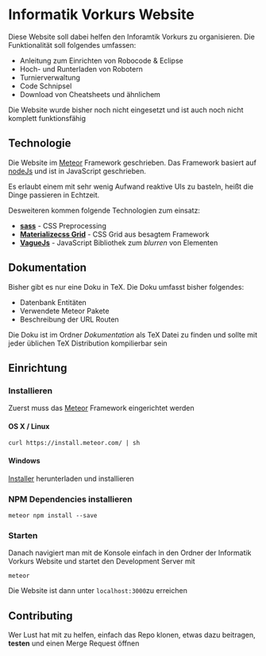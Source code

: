 # Informatik Vorkurs Website

Diese Website soll dabei helfen den Inforamtik Vorkurs zu organisieren. Die Funktionalität soll folgendes umfassen:

* Anleitung zum Einrichten von Robocode & Eclipse
* Hoch- und Runterladen von Robotern
* Turnierverwaltung
* Code Schnipsel
* Download von Cheatsheets und ähnlichem


Die Website wurde bisher noch nicht eingesetzt und ist auch noch nicht komplett funktionsfähig

## Technologie

Die Website im [Meteor](www.meteor.com) Framework geschrieben. Das Framework basiert auf [nodeJs](http://nodejs.org) und ist in JavaScript geschrieben.

Es erlaubt einem mit sehr wenig Aufwand reaktive UIs zu basteln, heißt die Dinge passieren in Echtzeit.

Desweiteren kommen folgende Technologien zum einsatz:

* **[sass](http://sass-lang.com)** - CSS Preprocessing
* **[Materializecss Grid](http://materializecss.com)** - CSS Grid aus besagtem Framework
* **[VagueJs](https://gianlucaguarini.github.io/Vague.js)** - JavaScript Bibliothek zum *blurren* von Elementen

## Dokumentation

Bisher gibt es nur eine Doku in TeX. Die Doku umfasst bisher folgendes:

* Datenbank Entitäten
* Verwendete Meteor Pakete
* Beschreibung der URL Routen

Die Doku ist im Ordner *Dokumentation* als TeX Datei zu finden und sollte mit jeder üblichen TeX Distribution kompilierbar sein

## Einrichtung

### Installieren

Zuerst muss das [Meteor](www.meteor.com) Framework eingerichtet werden

#### OS X / Linux

```
curl https://install.meteor.com/ | sh
```

####  Windows

[Installer](https://install.meteor.com/windows) herunterladen und installieren

### NPM Dependencies installieren

```
meteor npm install --save
```

### Starten

Danach navigiert man mit de Konsole einfach in den Ordner der Informatik Vorkurs Website und startet den Development Server mit

```
meteor
```

Die Website ist dann unter `localhost:3000`zu erreichen



## Contributing

Wer Lust hat mit zu helfen, einfach das Repo klonen, etwas dazu beitragen, **testen** und einen Merge Request öffnen